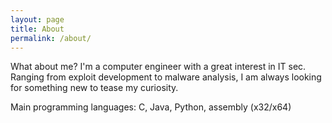 ```yaml
---
layout: page
title: About
permalink: /about/
---
```


What about me? I'm a computer engineer with a great interest in IT sec. Ranging from exploit development to malware analysis, I am always looking for something new to tease my curiosity.

Main programming languages: C, Java, Python, assembly (x32/x64)
